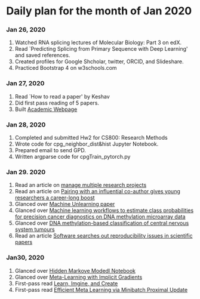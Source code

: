 # Daily plan for the month of Jan 2020 

### Jan 26, 2020
  1. Watched RNA splicing lectures of Molecular Biology: Part 3 on edX.
  2. Read `Predicting Splicing from Primary Sequence with Deep Learning' and saved references. 
  3. Created profiles for Google Shcholar, twitter, ORCID, and Slideshare.
  4. Practiced Bootstrap 4 on w3schools.com


### Jan 27, 2020
  1. Read `How to read a paper' by Keshav
  2. Did first pass reading of 5 papers. 
  3. Built [Academic Webpage](https://www.cs.odu.edu/~sdodlapa/)
### Jan 28, 2020
  1. Completed and submitted Hw2 for CS800: Research Methods
  2. Wrote code for cpg_neighbor_dist&hist Jupyter Notebook. 
  3. Prepared email to send GPD.
  4. Written argparse code for cpgTrain_pytorch.py
  
### Jan 29. 2020
  1. Read an article on [manage multiple research projects](https://www.natureindex.com/news-blog/simple-tool-can-help-manage-multiple-research-science-projects)
  2. Read an article on [Pairing with an influential co-author gives young researchers a career-long boost](https://www.natureindex.com/news-blog/high-profile-co-author-gives-young-researchers-scientists-career-long-advantage)
  3. Glanced over [Machine Unlearning paper](https://arxiv.org/abs/1912.03817)
  4. Glanced over [Machine learning workflows to estimate class probabilities for precision cancer diagnostics on DNA methylation microarray data](https://www.nature.com/articles/s41596-019-0251-6?WT.mc_id=TWT_NatureProtocols#Abs1)
  5. Glanced over [DNA methylation-based classification of central nervous system tumours](https://www.nature.com/articles/nature26000#Abs1)
  6. Read an article [Software searches out reproducibility issues in scientific papers](https://www.natureindex.com/news-blog/software-searches-out-reproducibility-issues-in-scientific-papers)
  
### Jan30, 2020
  1. Glanced over [Hidden Markove Modedl Notebook](https://colab.research.google.com/drive/1IUe9lfoIiQsL49atSOgxnCmMR_zJazKI#scrollTo=_rWFkdjYOlk8)
  2. Glanced over [Meta-Learning with Implicit Gradients](https://papers.nips.cc/paper/8306-meta-learning-with-implicit-gradients.pdf)
  3. First-pass read [Learn, Imgine, and Create](https://papers.nips.cc/paper/8375-learn-imagine-and-create-text-to-image-generation-from-prior-knowledge.pdf)
  4. First-pass read [Efficient Meta Learning via Minibatch Proximal Update](https://papers.nips.cc/paper/8432-efficient-meta-learning-via-minibatch-proximal-update.pdf)
